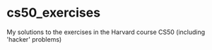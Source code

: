 # cs50_exercises
My solutions to the exercises in the Harvard course CS50 (including 'hacker' problems)
